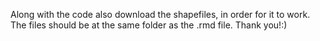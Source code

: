 Along with the code also download the shapefiles, in order for it to work. The files should be at the same folder as the .rmd file. Thank you!:)
